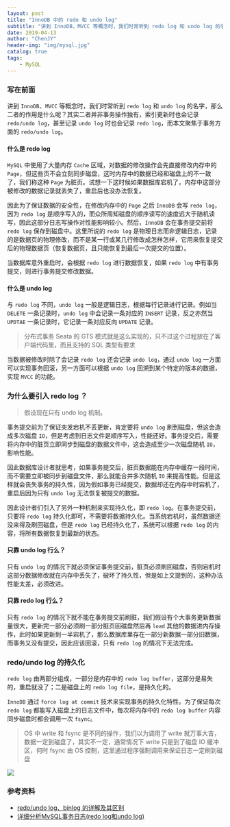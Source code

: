 ```yaml
---
layout: post
title: "InnoDB 中的 redo 和 undo log"
subtitle: "讲到 InnoDB、MVCC 等概念时，我们时常听到 redo log 和 undo log 的名字，那么二者的作用是什么呢"
date: 2019-04-13
author: "ChenJY"
header-img: "img/mysql.jpg"
catalog: true
tags: 
    - MySQL
---
```


### 写在前面

讲到 `InnoDB`、`MVCC` 等概念时，我们时常听到 `redo log` 和 `undo log` 的名字，那么二者的作用是什么呢？其实二者并非事务操作独有，索引更新时也会记录 `redo/undo log`，甚至记录 `undo log` 时也会记录 `redo log`，而本文聚焦于事务方面的 `redo/undo log`。

#### 什么是 redo log

`MySQL` 中使用了大量内存 `Cache` 区域，对数据的修改操作会先直接修改内存中的 `Page`，但这些页不会立刻同步磁盘，这时内存中的数据已经和磁盘上的不一致了，我们称这种 `Page` 为脏页。试想一下这时候如果数据库宕机了，内存中这部分被修改的数据记录就丢失了，重启后也没办法恢复。

因此为了保证数据的安全性，在修改内存中的 `Page` 之后 `InnoDB` 会写 `redo log`，因为 `redo log` 是顺序写入的，而众所周知磁盘的顺序读写的速度远大于随机读写，因此这部分日志写操作对性能影响较小。然后，`InnoDB` 会在事务提交前将 `redo log` 保存到磁盘中。这里所说的 `redo log` 是物理日志而非逻辑日志，记录的是数据页的物理修改，而不是某一行或某几行修改成怎样怎样，它用来恢复提交后的物理数据页（恢复数据页，且只能恢复到最后一次提交的位置）。

当数据库意外重启时，会根据 `redo log` 进行数据恢复，如果 `redo log` 中有事务提交，则进行事务提交修改数据。

#### 什么是 undo log

与 `redo log` 不同，`undo log` 一般是逻辑日志，根据每行记录进行记录。例如当 `DELETE` 一条记录时，`undo log` 中会记录一条对应的 `INSERT` 记录，反之亦然当 `UPDTAE` 一条记录时，它记录一条对应反向 `UPDATE` 记录。

> 分布式事务 Seata 的 GTS 模式就是这么实现的，只不过这个过程放在了客户端代码里，而且支持的 SQL 类型有要求

当数据被修改时除了会记录 `redo log` 还会记录 `undo log`，通过 `undo log` 一方面可以实现事务回滚，另一方面可以根据 `undo log` 回溯到某个特定的版本的数据，实现 `MVCC` 的功能。

### 为什么要引入 redo log ？

> 假设现在只有 undo log 机制。

事务提交前为了保证突发宕机不丢更新，肯定要将 `undo log` 刷到磁盘，但这会造成多次磁盘 `IO`，但是考虑到日志文件是顺序写入，性能还好。事务提交后，需要将内存中的脏页立即同步到磁盘的数据文件中，这会造成至少一次磁盘随机 `IO`，影响性能。

因此数据库设计者就思考，如果事务提交后，脏页数据能在内存中缓存一段时间，而不需要立即被同步到磁盘文件，那么就能合并多次随机 `IO` 来提高性能。但是这样就会丧失事务的持久性，因为假如事务已经提交，数据却还在内存中时宕机了，重启后因为只有 `undo log` 无法恢复被提交的数据。

因此设计者们引入了另外一种机制来实现持久化，即 `redo log`。在事务提交前，只要将 `redo log` 持久化即可，不需要将数据持久化。当系统宕机时，虽然数据还没来得及刷回磁盘，但是 `redo log` 已经持久化了，系统可以根据 `redo log` 的内容，将所有数据恢复到最新的状态。

#### 只靠 undo log 行么？

只有 `undo log` 的情况下就必须保证事务提交前，脏页必须刷回磁盘，否则宕机时这部分数据修改就在内存中丢失了，破坏了持久性，但是如上文提到的，这种办法性能太差，必须改进。

#### 只靠 redo log 行么？

只有 `redo log` 的情况下就不能在事务提交前刷脏，我们假设有个大事务更新数据量很大，更新完一部分必须刷一部分脏页回磁盘然后再 `load` 其他的数据进内存操作，此时如果更新到一半宕机了，那么数据库里存在一部分新数据一部分旧数据，而事务又没有提交，因此应该回滚，只有 `redo log` 的情况下无法完成。

### redo/undo log 的持久化

`redo log` 由两部分组成，一部分是内存中的 `redo log buffer`，这部分是易失的，重启就没了；二是磁盘上的 `redo log file`，是持久化的。

`InnoDB` 通过 `force log at commit` 技术来实现事务的持久化特性。为了保证每次 `redo log` 都能写入磁盘上的日志文件中，每次将内存中的 `redo log buffer` 内容同步磁盘时都会调用一次 `fsync`。

> OS 中 write 和 fsync 是不同的操作，我们以为调用了 write 就万事大吉，数据一定到磁盘了，其实不一定，通常情况下 write 只是到了磁盘 IO 缓冲区，何时 fsync 由 OS 控制，这里通过程序强制调用来保证日志一定刷到磁盘

![](http://ww1.sinaimg.cn/large/c3beb895ly1g212vf2ljjj20u20reju7.jpg)

### 参考资料

- [redo/undo log、binlog 的详解及其区别](https://www.jianshu.com/p/57c510f4ec28)
- [详细分析MySQL事务日志(redo log和undo log)](https://www.cnblogs.com/f-ck-need-u/archive/2018/05/08/9010872.html)
